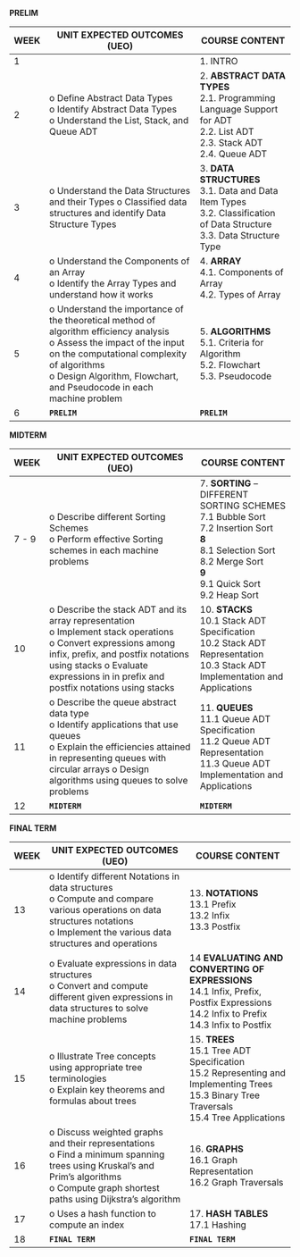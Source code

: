**PRELIM**


| WEEK | UNIT EXPECTED OUTCOMES (UEO) | COURSE CONTENT                                                                                            |
| ---- | ---------------------------- | --------------------------------------------------------------------------------------------------------- |
| 1    |                              | 1. INTRO                                                                                                     |
| 2    | o  Define Abstract Data Types<br> o  Identify Abstract Data Types <br>o  Understand the List, Stack, and Queue ADT                             | 2. **ABSTRACT DATA TYPES**<br> 2.1. Programming Language Support for ADT <br>2.2. List ADT <br>2.3. Stack ADT <br>2.4. Queue ADT | 
| 3    | o  Understand the Data Structures and their Types o  Classified data structures and identify Data Structure Types                             |3. **DATA STRUCTURES** <br>3.1. Data and Data Item Types <br>3.2. Classification of Data Structure <br>3.3. Data Structure Type                                                                                                           |
| 4    |o  Understand the Components of an Array <br>o  Identify the Array Types and understand how it works                              | 4.  **ARRAY** <br>4.1. Components of Array <br>4.2. Types of Array                                                                |
| 5    | o  Understand the importance of the theoretical method of algorithm efficiency analysis <br>o  Assess the impact of the input on the computational complexity of algorithms <br>o  Design Algorithm, Flowchart, and Pseudocode in each machine problem                             | 5.  **ALGORITHMS** <br>5.1. Criteria for Algorithm <br>5.2. Flowchart <br>5.3. Pseudocode                                                                                                          |
| 6    | **`PRELIM`**                 | **`PRELIM`**                                                                                              |

**MIDTERM**


| WEEK | UNIT EXPECTED OUTCOMES (UEO)    | COURSE CONTENT |
| ---- | ------------------------------- | -------------- |
| 7 - 9    |                            o  Describe different Sorting Schemes <br>o  Perform effective Sorting schemes in each machine problems     |7. **SORTING** – DIFFERENT SORTING SCHEMES <br>7.1   Bubble Sort <br>7.2   Insertion Sort <br>**8**<br> 8.1   Selection Sort <br>8.2  Merge Sort <br>**9**<br> 9.1 Quick Sort <br>9.2 Heap Sort                |
| 10    |o  Describe the stack ADT and its array representation <br>o  Implement stack operations <br>o  Convert expressions among infix, prefix, and postfix notations using stacks o  Evaluate expressions in in prefix and postfix notations using stacks                                 | 10. **STACKS** <br>10.1      Stack ADT Specification <br>10.2      Stack ADT Representation <br>10.3      Stack ADT Implementation and Applications               |
| 11    |o  Describe the queue abstract data type <br>o  Identify applications that use queues <br>o  Explain the efficiencies attained in representing queues with circular arrays o  Design algorithms using queues to solve problems                                 |11. **QUEUES** <br>11.1      Queue ADT Specification <br>11.2      Queue ADT Representation <br>11.3      Queue ADT Implementation and Applications                |
| 12    | **`MIDTERM`**                           |  **`MIDTERM`**              |


**FINAL TERM**


| WEEK | UNIT EXPECTED OUTCOMES (UEO)    | COURSE CONTENT |
| ---- | ------------------------------- | -------------- |
| 13    | o  Identify different Notations in data structures <br>o  Compute and compare various operations on data structures notations <br>o  Implement the various data structures and operations                                | 13.    **NOTATIONS** <br>13.1   Prefix <br>13.2   Infix <br>13.3   Postfix               |
| 14    |         o  Evaluate expressions in data structures <br>o  Convert and compute different given expressions in data structures to solve machine problems                        | 14      **EVALUATING AND CONVERTING OF EXPRESSIONS** <br>14.1 Infix, Prefix, Postfix Expressions <br>14.2 Infix to Prefix <br>14.3 Infix to Postfix               |
| 15    |         o  Illustrate Tree concepts using appropriate tree terminologies <br>o  Explain key theorems and formulas about trees                        | 15. **TREES** <br>15.1   Tree ADT Specification <br>15.2   Representing and Implementing Trees <br>15.3   Binary Tree Traversals <br>15.4   Tree Applications               |
| 16    |        o  Discuss weighted graphs and their representations <br>o  Find a minimum spanning trees using Kruskal’s and Prim’s algorithms <br>o  Compute graph shortest paths using Dijkstra’s algorithm                         |16. **GRAPHS** <br>16.1  Graph Representation <br>16.2  Graph Traversals                |
| 17    |                     o Uses a hash function to compute an index            | 17. **HASH TABLES** <br>17.1 Hashing               |
| 18    | **`FINAL TERM`**                           |      **`FINAL TERM`**         |


